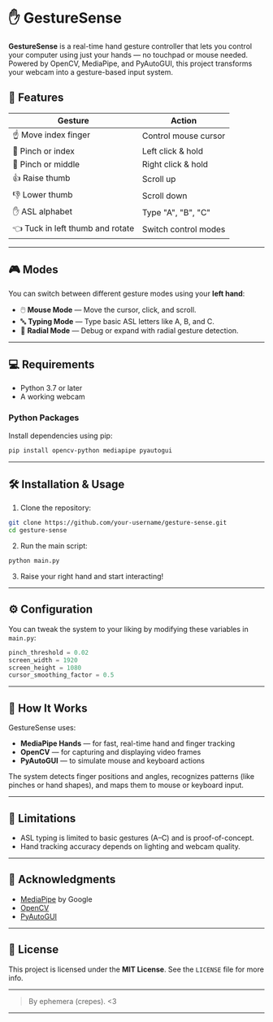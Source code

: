 # ✋ GestureSense

**GestureSense** is a real-time hand gesture controller that lets you control your computer using just your hands — no touchpad or mouse needed. Powered by OpenCV, MediaPipe, and PyAutoGUI, this project transforms your webcam into a gesture-based input system.

## 🚀 Features

| Gesture                        | Action               |
| ------------------------------ | -------------------- |
| ☝️ Move index finger           | Control mouse cursor |
| 🤏 Pinch or index        | Left click & hold |
| 🤏 Pinch or middle       | Right click & hold |
| 👍 Raise thumb                 | Scroll up            |
| 👎 Lower thumb                 | Scroll down          |
| ✋ ASL alphabet               | Type "A", "B", "C" |
| 👈 Tuck in left thumb and rotate | Switch control modes |

---

## 🎮 Modes

You can switch between different gesture modes using your **left hand**:

* 🖱️ **Mouse Mode** — Move the cursor, click, and scroll.
* 🔤 **Typing Mode** — Type basic ASL letters like A, B, and C.
* 🧭 **Radial Mode** — Debug or expand with radial gesture detection.

---

## 💻 Requirements

* Python 3.7 or later
* A working webcam

### Python Packages

Install dependencies using pip:

```bash
pip install opencv-python mediapipe pyautogui
```

---

## 🛠️ Installation & Usage

1. Clone the repository:

```bash
git clone https://github.com/your-username/gesture-sense.git
cd gesture-sense
```

2. Run the main script:

```bash
python main.py
```

3. Raise your right hand and start interacting!

---

## ⚙️ Configuration

You can tweak the system to your liking by modifying these variables in `main.py`:

```python
pinch_threshold = 0.02
screen_width = 1920
screen_height = 1080
cursor_smoothing_factor = 0.5
```

---

## 🧠 How It Works

GestureSense uses:

* **MediaPipe Hands** — for fast, real-time hand and finger tracking
* **OpenCV** — for capturing and displaying video frames
* **PyAutoGUI** — to simulate mouse and keyboard actions

The system detects finger positions and angles, recognizes patterns (like pinches or hand shapes), and maps them to mouse or keyboard input.

---

## 🚧 Limitations

* ASL typing is limited to basic gestures (A–C) and is proof-of-concept.
* Hand tracking accuracy depends on lighting and webcam quality.

---

## 🙌 Acknowledgments

* [MediaPipe](https://github.com/google/mediapipe) by Google
* [OpenCV](https://opencv.org/)
* [PyAutoGUI](https://pyautogui.readthedocs.io/en/latest/)

---

## 📄 License

This project is licensed under the **MIT License**. See the `LICENSE` file for more info.

---

> By ephemera (crepes). <3

---